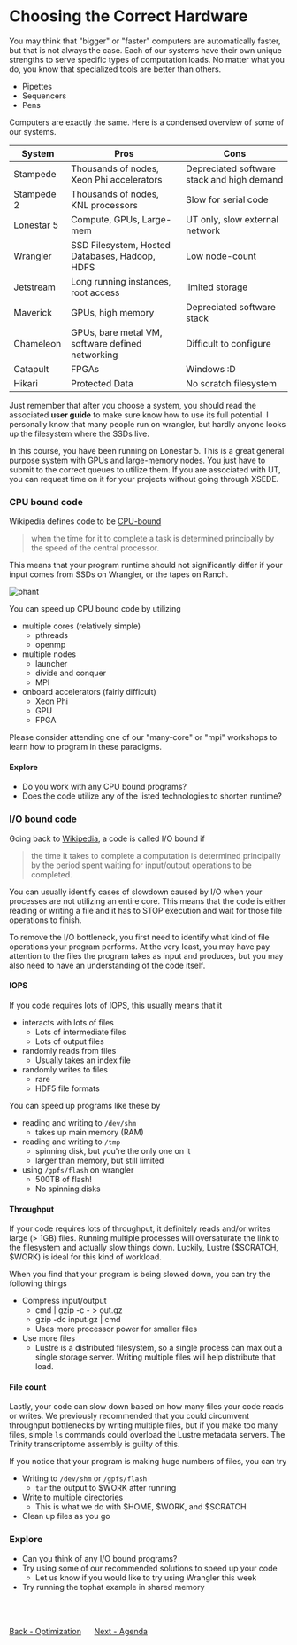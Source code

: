 # Choosing the Correct Hardware

You may think that "bigger" or "faster" computers are automatically faster, but that is not always the case.
Each of our systems have their own unique strengths to serve specific types of computation loads.
No matter what you do, you know that specialized tools are better than others.

- Pipettes
- Sequencers
- Pens

Computers are exactly the same. Here is a condensed overview of some of our systems.

| System | Pros | Cons |
|--|--|--|
| Stampede | Thousands of nodes, Xeon Phi accelerators | Depreciated software stack and high demand |
| Stampede 2 | Thousands of nodes, KNL processors | Slow for serial code |
| Lonestar 5 | Compute, GPUs, Large-mem | UT only, slow external network |
| Wrangler | SSD Filesystem, Hosted Databases, Hadoop, HDFS | Low node-count |
| Jetstream | Long running instances, root access | limited storage |
| Maverick | GPUs, high memory | Depreciated software stack |
| Chameleon | GPUs, bare metal VM, software defined networking | Difficult to configure | 
| Catapult | FPGAs | Windows :D |
| Hikari | Protected Data | No scratch filesystem |

Just remember that after you choose a system, you should read the associated **user guide** to make sure know how to use its full potential.
I personally know that many people run on wrangler, but hardly anyone looks up the filesystem where the SSDs live.

In this course, you have been running on Lonestar 5.
This is a great general purpose system with GPUs and large-memory nodes.
You just have to submit to the correct queues to utilize them.
If you are associated with UT, you can request time on it for your projects without going through XSEDE.

### CPU bound code

Wikipedia defines code to be [CPU-bound](https://en.wikipedia.org/wiki/CPU-bound)

> when the time for it to complete a task is determined principally by the speed of the central processor.

This means that your program runtime should not significantly differ if your input comes from SSDs on Wrangler, or the tapes on Ranch.

![phant](http://www.smbc-comics.com/comics/20141022.png)

You can speed up CPU bound code by utilizing

- multiple cores (relatively simple)
  - pthreads
  - openmp
- multiple nodes
  - launcher
  - divide and conquer
  - MPI
- onboard accelerators (fairly difficult)
  - Xeon Phi
  - GPU
  - FPGA
  
Please consider attending one of our "many-core" or "mpi" workshops to learn how to program in these paradigms.

#### Explore

- Do you work with any CPU bound programs?
- Does the code utilize any of the listed technologies to shorten runtime?

### I/O bound code

Going back to [Wikipedia](https://en.wikipedia.org/wiki/I/O_bound), a code is called I/O bound if

> the time it takes to complete a computation is determined principally by the period spent waiting for input/output operations to be completed.

You can usually identify cases of slowdown caused by I/O when your processes are not utilizing an entire core.
This means that the code is either reading or writing a file and it has to STOP execution and wait for those file operations to finish.

To remove the I/O bottleneck, you first need to identify what kind of file operations your program performs.
At the very least, you may have pay attention to the files the program takes as input and produces, but you may also need to have an understanding of the code itself.

#### IOPS

If you code requires lots of IOPS, this usually means that it

- interacts with lots of files
  - Lots of intermediate files
  - Lots of output files
- randomly reads from files
  - Usually takes an index file
- randomly writes to files
  - rare
  - HDF5 file formats
  
You can speed up programs like these by

- reading and writing to `/dev/shm`
  - takes up main memory (RAM)
- reading and writing to `/tmp`
  - spinning disk, but you're the only one on it
  - larger than memory, but still limited
- using `/gpfs/flash` on wrangler
  - 500TB of flash!
  - No spinning disks

#### Throughput

If your code requires lots of throughput, it definitely reads and/or writes large (> 1GB) files.
Running multiple processes will oversaturate the link to the filesystem and actually slow things down.
Luckily, Lustre ($SCRATCH, $WORK) is ideal for this kind of workload.

When you find that your program is being slowed down, you can try the following things

- Compress input/output
  - cmd | gzip -c - > out.gz
  - gzip -dc input.gz | cmd
  - Uses more processor power for smaller files
- Use more files
  - Lustre is a distributed filesystem, so a single process can max out a single storage server. Writing multiple files will help distribute that load.

#### File count

Lastly, your code can slow down based on how many files your code reads or writes.
We previously recommended that you could circumvent throughput bottlenecks by writing multiple files, but if you make too many files, simple `ls` commands could overload the Lustre metadata servers.
The Trinity transcriptome assembly is guilty of this.

If you notice that your program is making huge numbers of files, you can try

- Writing to `/dev/shm` or `/gpfs/flash`
  - `tar` the output to $WORK after running
- Write to multiple directories
  - This is what we do with $HOME, $WORK, and $SCRATCH
- Clean up files as you go

### Explore

- Can you think of any I/O bound programs?
- Try using some of our recommended solutions to speed up your code
  - Let us know if you would like to try using Wrangler this week
- Try running the tophat example in shared memory
<br>
<br>

[Back - Optimization](optimization_parallelization_05.md)
&nbsp;&nbsp;&#151;&nbsp;&nbsp;
[Next - Agenda](../../index.md)
